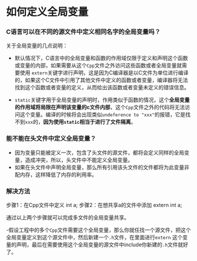 # 如何定义全局变量

### C语言可以在不同的源文件中定义相同名字的全局变量吗？

关于全局变量的几点说明：

- 默认情况下，C语言中的全局变量和函数的作用域仅限于定义和声明这个函数或变量的内部，如果需要从这个`Cpp`文件之外访问这些函数或者全局变量就需要使用 `extern`关键字进行声明，这是因为C编译器是以C文件为单位进行编译的，如果这个C文件中引用了其他文件中定义的函数或者变量，编译器将无法找到这个函数或者变量的定义，从而给出该函数或者变量未定义的错误信息。


- `static`关键字用于全局变量的声明时，作用类似于函数的情况，这个**全局变量的作用域将局限在声明该变量的c文件内部**，这个`Cpp`文件之外的代码将无法访问这个变量。编译的时候将会出现类似`undeference to "xxx"`的报错，它是找不到`xxx`的，**因为使用`static`相当于进行了文件隔离**。

### 能不能在头文件中定义全局变量？

- 因为变量只能被定义一次，包含了头文件的源文件，都将会定义同样的全局变量，造成冲突，所以，头文件中不能定义全局变量。
- 如果在头文件中声明全局变量，那么所有引用该头文件的文件都将为此变量非配内存，这样降低了内存的利用率。

### 解决方法

步骤1：在Cpp文件中定义 int a;
步骤2：在想共享a的文件中添加 extern int a;

通过以上两个步骤就可以完成多文件的全局变量共享。

-假设工程中的多个`Cpp`文件需要这个全局变量，那么你就任找一个源文件，把这个全局变量定义到这个源文件中，然后新建一个`.h`文件，在里面进行`extern` 这个变量的声明，最后在需要使用这个全局变量的源文件中include你新建的`.h`文件就好了。
